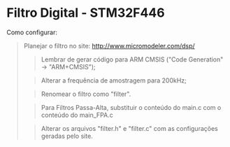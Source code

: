 # Filtro Digital - STM32F446

Como configurar:
> Planejar o filtro no site: http://www.micromodeler.com/dsp/
>> Lembrar de gerar código para ARM CMSIS ("Code Generation" → "ARM+CMSIS");
>
>> Alterar a frequência de amostragem para 200kHz;
>
>> Renomear o filtro como "filter".
>
>> Para Filtros Passa-Alta, substituir o conteúdo do main.c com o conteúdo do main_FPA.c
>
>> Alterar os arquivos "filter.h" e "filter.c" com as configurações geradas pelo site.
